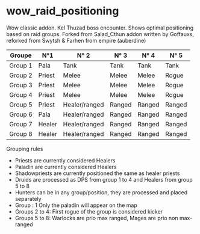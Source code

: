 # wow_raid_positioning
Wow classic addon. 
Kel Thuzad boss encounter.
Shows optimal positioning based on raid groups.
Forked from Salad_Cthun addon written by Goffauxs, reforked from Swytsh & Farhen from empire (auberdine)

| Groupe | N°1 | N° 2 | N° 3 | N° 4 | N° 5 |
| --- | --- | --- |--- | --- | --- |
| Group 1 | Pala | Tank | Tank  | Tank  | Tank  |
| Group 2 | Priest | Melee  | Melee  | Melee | Rogue |
| Group 3 | Priest | Melee  | Melee  | Melee | Rogue |
| Group 4 | Priest | Melee  | Melee  | Melee  | Rogue |
| Group 5 | Priest | Healer/ranged | Ranged | Ranged | Ranged |
| Group 6 | Pala | Healer/ranged | Ranged | Ranged | Ranged |
| Group 7 | Healer | Healer/ranged | Ranged | Ranged | Ranged |
| Group 8 | Healer | Healer/ranged | Ranged | Ranged | Ranged |


Grouping rules
- Priests are currently considered Healers
- Paladin are currently considered Healers 
- Shadowpriests are currently positioned the same as healer priests
- Druids are processed as DPS from group 1 to 4 and Healers from group 5 to 8
- Hunters can be in any group/position, they are processed and placed separately
- Group : 1 Only the paladin will appear on the map
- Groups 2 to 4: First rogue of the group is considered kicker
- Groups 5 to 8: Warlocks are prio max ranged, Mages are prio non max-ranged
